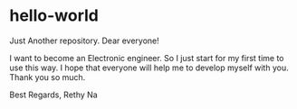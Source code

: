 # hello-world
Just Another repository.
Dear everyone!

I want to become an Electronic engineer. So I just start for my first time to use this way.
I hope that everyone will help me to develop myself with you.
Thank you so much.

Best Regards,
Rethy Na

